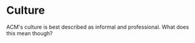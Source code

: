 # Culture

ACM's culture is best described as informal and professional. What does this mean though?

